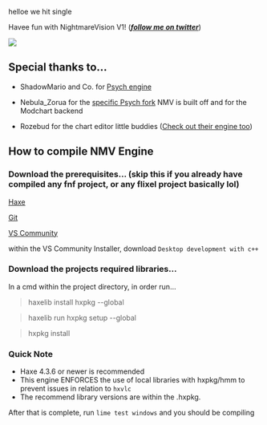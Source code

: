 helloe we hit single

Havee fun with NightmareVision V1! (***[follow me on twitter](https://twitter.com/DuskieWhy)***)

![](https://github.com/DuskieWhy/NightmareVision/blob/V1/assets/game/images/branding/NMV.png)

## Special thanks to...

* ShadowMario and Co. for [Psych engine](https://github.com/ShadowMario/FNF-PsychEngine)

* Nebula_Zorua for the [specific Psych fork](https://github.com/nebulazorua/exe-psych-fork) NMV is built off and for the Modchart backend

* Rozebud for the chart editor little buddies ([Check out their engine too](https://github.com/ThatRozebudDude/FPS-Plus-Public))

## How to compile NMV Engine

### Download the prerequisites... (skip this if you already have compiled any fnf project, or any flixel project basically lol)

[Haxe](https://haxe.org/download/)

[Git](https://git-scm.com/downloads)

[VS Community](https://visualstudio.microsoft.com/vs/community/)

within the VS Community Installer, download `Desktop development with c++`

### Download the projects required libraries...

In a cmd within the project directory, in order run...

> haxelib install hxpkg --global

> haxelib run hxpkg setup --global

> hxpkg install

### Quick Note
- Haxe 4.3.6 or newer is recommended
- This engine ENFORCES the use of local libraries with hxpkg/hmm to prevent issues in relation to `hxvlc`
- The recommend library versions are within the .hxpkg.


After that is complete, run `lime test windows` and you should be compiling
